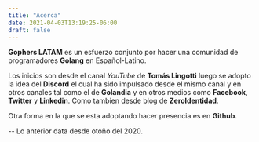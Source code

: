 ```yaml
---
title: "Acerca"
date: 2021-04-03T13:19:25-06:00
draft: false
---
```


**Gophers LATAM** es un esfuerzo conjunto por hacer una comunidad de programadores **Golang** en Español-Latino.

Los inicios son desde el canal *YouTube* de **Tomás Lingotti** luego se adopto la idea del **Discord** el cual ha sido impulsado desde el mismo canal y en otros canales tal como el de **Golandia** y en otros medios como **Facebook**, **Twitter** y **Linkedin**. Como tambien desde blog de **ZeroIdentidad**.

Otra forma en la que se esta adoptando hacer presencia es en **Github**.

-- Lo anterior data desde otoño del 2020.